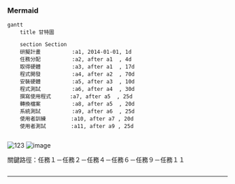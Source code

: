 ### Mermaid
```mermaid
gantt
    title 甘特圖

    section Section
    研擬計畫          :a1, 2014-01-01, 1d
    任務分配          :a2, after a1  , 4d
    取得硬體          :a3, after a1  , 17d
    程式開發          :a4, after a2  , 70d
    安裝硬體          :a5, after a3  , 10d
    程式測試          :a6, after a4  , 30d
    撰寫使用程式      :a7, after a5  , 25d
    轉換檔案          :a8, after a5  , 20d
    系統測試          :a9, after a6  , 25d
    使用者訓練        :a10, after a7 , 20d
    使用者測試        :a11, after a9 , 25d
   
```





![123](https://github.com/user-attachments/assets/fe6de60f-08c2-43f2-9689-03b99ea96131)
![image](https://github.com/user-attachments/assets/5a7772f6-bf11-4eee-8b12-731876e56f84)

關鍵路徑：任務１－任務２－任務４－任務６－任務９－任務１１




```

```
---


